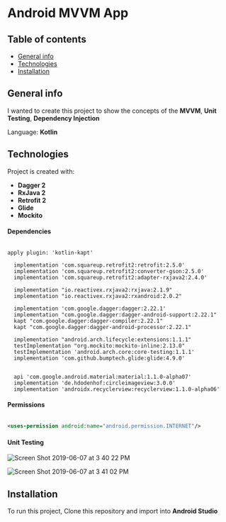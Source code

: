# Android MVVM App

## Table of contents
* [General info](#general-info)
* [Technologies](#technologies)
* [Installation](#installation)

## General info
I wanted to create this project to show the concepts of the **MVVM**, **Unit Testing**, **Dependency Injection**

Language: **Kotlin**


## Technologies
Project is created with:
- **Dagger 2**
- **RxJava 2**
- **Retrofit 2**
- **Glide**
- **Mockito**

#### Dependencies

```

apply plugin: 'kotlin-kapt'

  implementation 'com.squareup.retrofit2:retrofit:2.5.0'
  implementation 'com.squareup.retrofit2:converter-gson:2.5.0'
  implementation 'com.squareup.retrofit2:adapter-rxjava2:2.4.0'

  implementation "io.reactivex.rxjava2:rxjava:2.1.9"
  implementation "io.reactivex.rxjava2:rxandroid:2.0.2"

  implementation 'com.google.dagger:dagger:2.22.1'
  implementation "com.google.dagger:dagger-android-support:2.22.1"
  kapt "com.google.dagger:dagger-compiler:2.22.1"
  kapt "com.google.dagger:dagger-android-processor:2.22.1"

  implementation "android.arch.lifecycle:extensions:1.1.1"
  testImplementation "org.mockito:mockito-inline:2.13.0"
  testImplementation 'android.arch.core:core-testing:1.1.1'
  implementation 'com.github.bumptech.glide:glide:4.9.0'


  api 'com.google.android.material:material:1.1.0-alpha07'
  implementation 'de.hdodenhof:circleimageview:3.0.0'
  implementation 'androidx.recyclerview:recyclerview:1.1.0-alpha06'

```

#### Permissions

```xml

<uses-permission android:name="android.permission.INTERNET"/>

```

#### Unit Testing



![Screen Shot 2019-06-07 at 3 40 22 PM](https://user-images.githubusercontent.com/11635523/59132398-b340fd00-893a-11e9-8fa2-8d86fa21beac.png)


![Screen Shot 2019-06-07 at 3 41 02 PM](https://user-images.githubusercontent.com/11635523/59132399-b340fd00-893a-11e9-8600-a806565d8c21.png)


## Installation
To run this project, Clone this repository and import into **Android Studio**
